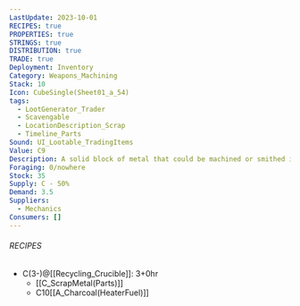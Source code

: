 ```yaml
---
LastUpdate: 2023-10-01
RECIPES: true
PROPERTIES: true
STRINGS: true
DISTRIBUTION: true
TRADE: true
Deployment: Inventory
Category: Weapons_Machining
Stack: 10
Icon: CubeSingle(Sheet01_a_54)
tags:
  - LootGenerator_Trader
  - Scavengable
  - LocationDescription_Scrap
  - Timeline_Parts
Sound: UI_Lootable_TradingItems
Value: C9
Description: A solid block of metal that could be machined or smithed into something useful.
Foraging: 0/nowhere
Stock: 35
Supply: C - 50%
Demand: 3.5
Suppliers:
  - Mechanics
Consumers: []
---
```


###### RECIPES
- C(3-)@[[Recycling_Crucible]]: 3+0hr
	- [[C_ScrapMetal(Parts)]]
	- C10[[A_Charcoal(HeaterFuel)]]